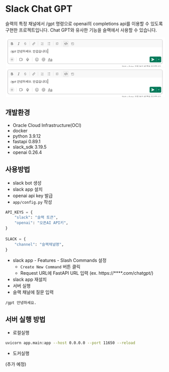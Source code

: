 # Slack Chat GPT

슬랙의 특정 채널에서 /gpt 명령으로 openai의 completions api를 이용할 수 있도록 구현한 프로젝트입니다. Chat GPT와 유사한 기능을 슬랙에서 사용할 수 있습니다.

<div align="center">

<img src="https://github.com/WooilJeong/slack-chat-gpt/blob/main/img/ex1.png?raw=true" width="500" />

<img src="https://github.com/WooilJeong/slack-chat-gpt/blob/main/img/ex1.png?raw=true" width="500" />

</div>


## 개발환경

- Oracle Cloud Infrastructure(OCI)
- docker
- python 3.9.12
- fastapi 0.89.1
- slack_sdk 3.19.5
- openai 0.26.4


## 사용방법

- slack bot 생성
- slack app 설치
- openai api key 발급
- `app/config.py` 작성

```python
API_KEYS = {
    "slack": "슬랙 토큰",
    "openai": "오픈AI API키",
}

SLACK = {
    "channel": "슬랙채널명",
}
```

- slack app - Features - Slash Commands 설정
    - `Create New Command` 버튼 클릭
    - Request URL에 FastAPI URL 입력 (ex. https://****.com/chatgpt/)
- slack app 재설치
- 서버 실행
- 슬랙 채널에 질문 입력

```
/gpt 안녕하세요.
```

## 서버 실행 방법

- 로컬실행

```bash
uvicorn app.main:app --host 0.0.0.0 --port 11650 --reload
```

- 도커실행

(추가 예정)